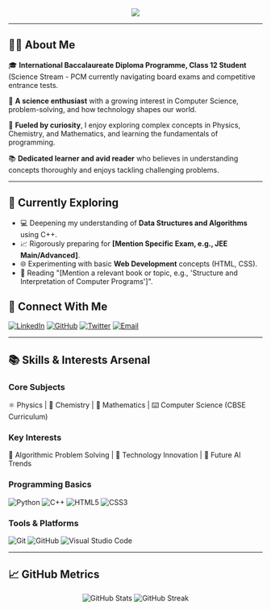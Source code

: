 

<div align="center">
  <img src="https://capsule-render.vercel.app/api?text=Uzair&nbsp;Malik&animation=fadeIn&type=waving&color=gradient&height=200&fontSize=60&fontAlignY=35"/>
</div>

---

## 👨‍🎓 About Me

:mortar_board: **International Baccalaureate Diploma Programme, Class 12 Student** (Science Stream - PCM currently navigating board exams and competitive entrance tests.

:microscope: **A science enthusiast** with a growing interest in Computer Science, problem-solving, and how technology shapes our world.

:rocket: **Fueled by curiosity**, I enjoy exploring complex concepts in Physics, Chemistry, and Mathematics, and learning the fundamentals of programming.

:books: **Dedicated learner and avid reader** who believes in understanding concepts thoroughly and enjoys tackling challenging problems.

---


## 🌱 Currently Exploring

*   :computer: Deepening my understanding of **Data Structures and Algorithms** using C++.
*   :chart_with_upwards_trend: Rigorously preparing for **[Mention Specific Exam, e.g., JEE Main/Advanced]**.
*   :globe_with_meridians: Experimenting with basic **Web Development** concepts (HTML, CSS).
*   :book: Reading "[Mention a relevant book or topic, e.g., 'Structure and Interpretation of Computer Programs']".

## 🔗 Connect With Me

<!-- IMPORTANT: Replace '#' with your actual profile links! -->
[<img src="https://img.shields.io/badge/LinkedIn-blue?style=for-the-badge&logo=linkedin&logoColor=white" alt="LinkedIn"/>](#)
[<img src="https://img.shields.io/badge/GitHub-181717?style=for-the-badge&logo=github&logoColor=white" alt="GitHub"/>](#)
[<img src="https://img.shields.io/badge/Twitter-blue?style=for-the-badge&logo=twitter&logoColor=white" alt="Twitter"/>](#)
[<img src="https://img.shields.io/badge/Email-grey?style=for-the-badge&logo=gmail&logoColor=white" alt="Email"/>](mailto:your.email@example.com) <!-- Replace with your email -->

---

## 📚 Skills & Interests Arsenal

### Core Subjects
:atom_symbol: Physics | :test_tube: Chemistry | :triangular_ruler: Mathematics | :keyboard: Computer Science (CBSE Curriculum)

### Key Interests
:brain: Algorithmic Problem Solving | :rocket: Technology Innovation | :robot: Future AI Trends

### Programming Basics

![Python](https://img.shields.io/badge/Python-3776AB?style=for-the-badge&logo=python&logoColor=white)
![C++](https://img.shields.io/badge/C++-00599C?style=for-the-badge&logo=cplusplus&logoColor=white)
![HTML5](https://img.shields.io/badge/HTML5-E34F26?style=for-the-badge&logo=html5&logoColor=white)
![CSS3](https://img.shields.io/badge/CSS3-1572B6?style=for-the-badge&logo=css3&logoColor=white)
<!-- Add any other languages the student is learning -->

### Tools & Platforms

![Git](https://img.shields.io/badge/Git-F05032?style=for-the-badge&logo=git&logoColor=white)
![GitHub](https://img.shields.io/badge/GitHub-181717?style=for-the-badge&logo=github&logoColor=white)
![Visual Studio Code](https://img.shields.io/badge/Visual_Studio_Code-007ACC?style=for-the-badge&logo=visual-studio-code&logoColor=white)
<!-- Add other tools like specific IDEs, platforms like Codeforces/LeetCode if used -->

---

## 📈 GitHub Metrics
<div align="center">
  <img src="https://github-readme-stats.vercel.app/api?username=ihavenomunyhalol&show_icons=true&theme=radical" alt="GitHub Stats"/>
  <img src="https://github-readme-streak-stats.herokuapp.com/?user=ihavenomunyhalol&theme=radical" alt="GitHub Streak"/>
</div>

